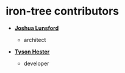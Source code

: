iron-tree contributors
============================================

* **[Joshua Lunsford](https://github.com/yurikoex)**

  * architect

* **[Tyson Hester](https://github.com/ironman9967)**

  * developer